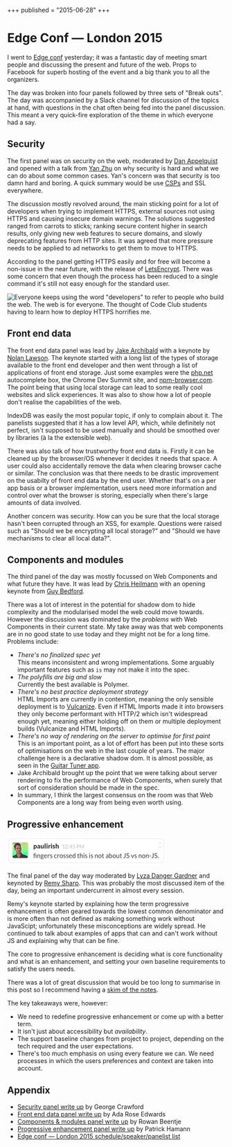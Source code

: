 +++
published = "2015-06-28"
+++

# Edge Conf — London 2015

I went to [Edge conf](https://edgeconf.com/2015-london) yesterday; it was a
fantastic day of meeting smart people and discussing the present and future of
the web. Props to Facebook for superb hosting of the event and a big thank you
to all the organizers.

The day was broken into four panels followed by three sets of "Break outs". The
day was accompanied by a Slack channel for discussion of the topics at hand,
with questions in the chat often being fed into the panel discussion. This meant
a very quick-fire exploration of the theme in which everyone had a say.

## Security

The first panel was on security on the web, moderated by [Dan
Appelquist](https://twitter.com/torgo) and opened with a talk from [Yan
Zhu](https://twitter.com/bcrypt) on why security is hard and what we can do
about some common cases. Yan's concern was that security is too damn hard and
boring. A quick summary would be use [CSPs](http://csptester.io/) and SSL
everywhere.

The discussion mostly revolved around, the main sticking point for a lot of
developers when trying to implement HTTPS, external sources not using HTTPS and
causing insecure domain warnings. The solutions suggested ranged from carrots to
sticks; ranking secure content higher in search results, only giving new web
features to secure domains, and slowly deprecating features from HTTP sites. It
was agreed that more pressure needs to be applied to ad networks to get them to
move to HTTPS.

According to the panel getting HTTPS easily and for free will become a non-issue
in the near future, with the release of [LetsEncrypt](https://letsencrypt.org/).
There was some concern that even though the process has been reduced to a single
command it's still not easy enough for the standard user.

![Everyone keeps using the word "developers" to refer to people who build the
web. The web is for everyone. The thought of Code Club students having to learn
how to deploy HTTPS horrifies me.](/static/img/edge-conf-2015-1.png)

## Front end data

The front end data panel was lead by [Jake
Archibald](https://twitter.com/jaffathecake) with a keynote by [Nolan
Lawson](https://twitter.com/nolanlawson). The keynote started with a long list
of the types of storage available to the front end developer and then went
through a list of applications of front end storage. Just some examples were the
[php.net](http://php.net/) autocomplete box, the Chrome Dev Summit site, and
[npm-browser.com](http://npm-browser.com/). The point being that using local
storage can lead to some really cool websites and slick experiences. It was also
to show how a lot of people don't realise the capabilities of the web.

IndexDB was easily the most popular topic, if only to complain about it. The
panelists suggested that it has a low level API, which, while definitely not
perfect, isn't supposed to be used manually and should be smoothed over by
libraries (à la the extensible web).

There was also talk of how trustworthy front end data is. Firstly it can be
cleaned up by the browser/OS whenever it decides it needs that space. A user
could also accidentally remove the data when clearing browser cache or similar.
The conclusion was that there needs to be drastic improvement on the usabilty of
front end data by the end user. Whether that's on a per app basis or a browser
implementation, users need more information and control over what the browser is
storing, especially when there's large amounts of data involved.

Another concern was security. How can you be sure that the local storage hasn't
been corrupted through an XSS, for example. Questions were raised such as
"Should we be encrypting all local storage?" and "Should we have mechanisms to
clear all local data?".

## Components and modules

The third panel of the day was mostly focussed on Web Components and what future
they have. It was lead by [Chris Heilmann](https://twitter.com/codepo8) with an
opening keynote from [Guy Bedford](https://twitter.com/guybedford).

There was a lot of interest in the potential for shadow dom to hide complexity
and the modularised model the web could move towards. However the discussion was
dominated by the *problems* with Web Components in their current state. My take
away was that web components are in no good state to use today and they might
not be for a long time. Problems include:

* *There's no finalized spec yet* <br> This means inconsistent and wrong
implementations. Some arguably important features such as `is` may not make it
into the spec.
* *The polyfills are big and slow* <br> Currently the best available is Polymer.
* *There's no best practice deployment strategy* <br> HTML Imports are currently
in contention, meaning the only sensible deployment is to
[Vulcanize](https://github.com/polymer/vulcanize). Even if HTML Imports made it
into browsers they only become performant with HTTP/2 which isn't widespread
enough yet, meaning either holding off on them or multiple deployment builds
(Vulcanize and HTML Imports).
* *There's no way of rendering on the server to optimise for first paint* <br>
This is an important point, as a lot of effort has been put into these sorts of
optimisations on the web in the last couple of years. The major challenge here
is a declarative shadow dom. It is almost possible, as seen in the [Guitar Tuner
app](https://aerotwist.com/blog/guitar-tuner).
* Jake Archibald brought up the point that we were talking about server rendering
to fix the performance of Web Components, when surely that sort of consideration
should be made in the spec.
* In summary, I think the largest consensus on the room was that Web Components
are a long way from being even worth using.

## Progressive enhancement

![fingers crossed this is not about JS vs non-JS](/static/img/edge-conf-2015-2.png)

The final panel of the day way moderated by [Lyza Danger
Gardner](https://twitter.com/lyzadanger) and keynoted by [Remy
Sharp](https://twitter.com/rem). This was probably the most discussed item of
the day, being an important undercurrent in almost every session.

Remy's keynote started by explaining how the term progressive enhancement is
often geared towards the lowest common denominator and is more often than not
defined as making something work without JavaScipt; unfortunately these
misconceptions are widely spread. He continued to talk about examples of apps
that can and can't work without JS and explaining why that can be fine.

The core to progressive enhancement is deciding what is core functionality and
what is an enhancement, and setting your own baseline requirements to satisfy
the users needs.

There was a lot of great discussion that would be too long to summarise in this
post so I recommend having a [skim of the
notes](https://docs.google.com/document/d/1aSjbz1A2ifV5Xu-pYx-SGiweaihwZ74R79PXeAJxJh8/edit).

The key takeaways were, however:

* We need to redefine progressive enhancement or come up with a better term.
* It isn't just about accessibility but *availability*.
* The support baseline changes from project to project, depending on the tech
required and the user expectations.
* There's too much emphasis on using every feature we can. We need processes in
which the users preferences and context are taken into account.

## Appendix

* [Security panel write
up](https://docs.google.com/document/d/1tUbDpaZ-aeajAqSIQInYxDZHlDY1SnM9ZTuUeViz1lg/edit)
by George Crawford
* [Front end data panel write
up](https://docs.google.com/document/d/18T9Qhx1NQGUTGAWKBQqITqQlXPIRmiaSRK19-8qMACY/edit)
by Ada Rose Edwards
* [Components & modules panel write
up](https://docs.google.com/document/d/1Keg45q9iLtI79wcgZjrH2s0Gp_Mh36Ob5i6ZZmHoHPo/edit)
by Rowan Beentje
* [Progressive enhancement panel write
up](https://docs.google.com/document/d/1aSjbz1A2ifV5Xu-pYx-SGiweaihwZ74R79PXeAJxJh8/edit)
by Patrick Hamann
* [Edge conf — London 2015 schedule/speaker/panelist
list](https://edgeconf.com/2015-london/schedule)

